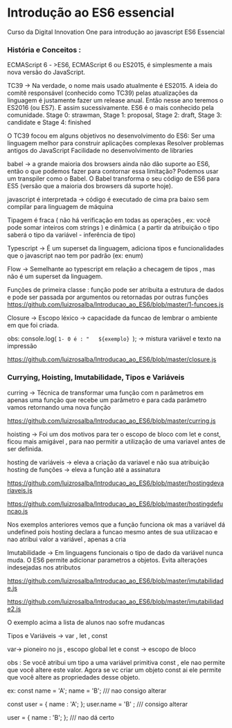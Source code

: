 
# Introdução ao ES6 essencial 
Curso da Digital Innovation One para introdução ao javascript ES6 Essencial 

### História e Conceitos : 
  
  ECMAScript 6 - >ES6, ECMAScript 6 ou ES2015, é simplesmente a mais nova versão do JavaScript.
  
  TC39 -> Na verdade, o nome mais usado atualmente é ES2015. A ideia do comitê responsável (conhecido como TC39) pelas atualizações da linguagem é justamente fazer um release anual. Então nesse ano teremos o ES2016 (ou ES7). E assim sucessivamente. ES6 é o mais conhecido pela comunidade.
  Stage 0: strawman, Stage 1: proposal, Stage 2: draft, Stage 3: candidate e Stage 4: finished
  
  O TC39 focou em alguns objetivos no desenvolvimento do ES6:
Ser uma linguagem melhor para construir aplicações complexas
Resolver problemas antigos do JavaScript
Facilidade no desenvolvimento de libraries


  
  babel -> a grande maioria dos browsers ainda não dão suporte ao ES6, então o que podemos fazer para contornar essa limitação? Podemos usar um transpiler como o Babel. O Babel transforma o seu código de ES6 para ES5 (versão que a maioria dos browsers dá suporte hoje).
  
  javascript é interpretada -> código é executado de cima pra baixo sem compilar para linguagem de máquina 
  
  Tipagem é fraca  ( não há verificação em todas as operações , ex: você pode somar inteiros com strings ) e dinâmica ( a partir da atribuição o tipo saberá o tipo da variável - inferência de tipo)
  
  Typescript -> É um superset da linguagem, adiciona tipos e funcionalidades que o javascript nao tem por padrão (ex: enum)
  
  Flow -> Semelhante ao typescript em relação a checagem de tipos , mas não é um superset da linguagem. 
  
  Funções de primeira classe : função pode ser atribuita a estrutura de dados e pode ser passada por argumentos ou retornadas por outras funções 
    https://github.com/luizrosalba/Introducao_ao_ES6/blob/master/1-funcoes.js
  
  Closure -> Escopo léxico -> capacidade da funcao de lembrar o ambiente em que foi criada. 
  
   obs: console.log( `1- 0 é : "   ${exemplo} `); -> mistura variável e texto na impressão 
  
  https://github.com/luizrosalba/Introducao_ao_ES6/blob/master/closure.js
  
  
### Currying, Hoisting, Imutabilidade, Tipos e Variáveis

curring -> Técnica de transformar uma função com n parâmetros em apenas uma função que recebe um parâmetro e para cada parâmetro vamos retornando uma nova função 

https://github.com/luizrosalba/Introducao_ao_ES6/blob/master/curring.js

hoisting ->  Foi um dos motivos para ter o escopo de bloco com let e const, ficou mais amigável , para nao permitir a utilização de uma variavel antes de ser definida. 

hosting de variáveis -> eleva a criação da variavel e não sua atribuição 
hosting de funções -> eleva a função até a assinatura  

https://github.com/luizrosalba/Introducao_ao_ES6/blob/master/hostingdevariaveis.js

https://github.com/luizrosalba/Introducao_ao_ES6/blob/master/hostingdefuncao.js

Nos exemplos anteriores vemos que a função funciona ok mas a variável dá undefined pois hosting declara a funcao mesmo antes de sua utilizacao e nao atribui valor a variável , apenas a cria 

Imutabilidade -> Em linguagens funcionais o tipo de dado da variável nunca muda. O ES6 permite adicionar parametros a objetos. Evita alterações indesejadas nos atributos 

https://github.com/luizrosalba/Introducao_ao_ES6/blob/master/imutabilidade.js

https://github.com/luizrosalba/Introducao_ao_ES6/blob/master/imutabilidade2.js

O exemplo acima a lista de alunos nao sofre mudancas 

Tipos e Variáveis -> var , let , const 

var-> pioneiro no js , escopo global 
let e const -> escopo de bloco 

obs : Se você atribui um tipo a uma variável primitiva const , ele nao permite que você altere este valor. Agora se vc criar um objeto const ai ele permite que você altere as propriedades desse objeto. 

ex:
const name = 'A';
name = 'B'; /// nao consigo alterar 

const user = {
 name : 'A';
};
user.name = 'B' ; /// consigo alterar 

user = {
 name : 'B';
}; /// nao dá certo





